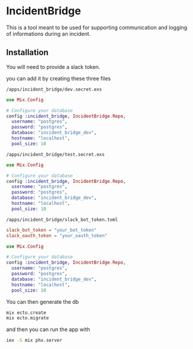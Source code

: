 # IncidentBridge

This is a tool meant to be used for supporting communication and logging of informations during an incident.

## Installation

You will need to provide a slack token.

you can add it by creating these three files

`/apps/incident_bridge/dev.secret.exs`

```elixir
use Mix.Config

# Configure your database
config :incident_bridge, IncidentBridge.Repo,
  username: "postgres",
  password: "postgres",
  database: "incident_bridge_dev",
  hostname: "localhost",
  pool_size: 10
```

`/apps/incident_bridge/test.secret.exs`

```elixir
use Mix.Config

# Configure your database
config :incident_bridge, IncidentBridge.Repo,
  username: "postgres",
  password: "postgres",
  database: "incident_bridge_dev",
  hostname: "localhost",
  pool_size: 10
```

`/apps/incident_bridge/slack_bot_token.toml`

```TOML
slack_bot_token = "your_bot_token"
slack_oauth_token = "your_oauth_token"

```

```elixir
use Mix.Config

# Configure your database
config :incident_bridge, IncidentBridge.Repo,
  username: "postgres",
  password: "postgres",
  database: "incident_bridge_dev",
  hostname: "localhost",
  pool_size: 10
```

You can then generate the db

```bash
mix ecto.create
mix ecto.migrate
```

and then you can run the app with

```bash
iex -S mix phx.server
```
